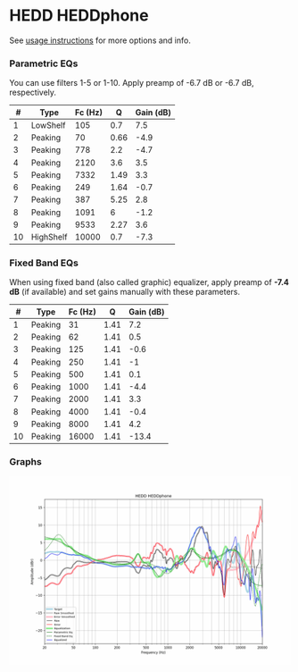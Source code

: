 # HEDD HEDDphone
See [usage instructions](https://github.com/jaakkopasanen/AutoEq#usage) for more options and info.

### Parametric EQs
You can use filters 1-5 or 1-10. Apply preamp of -6.7 dB or -6.7 dB, respectively.

|   # | Type      |   Fc (Hz) |    Q |   Gain (dB) |
|-----|-----------|-----------|------|-------------|
|   1 | LowShelf  |       105 | 0.7  |         7.5 |
|   2 | Peaking   |        70 | 0.66 |        -4.9 |
|   3 | Peaking   |       778 | 2.2  |        -4.7 |
|   4 | Peaking   |      2120 | 3.6  |         3.5 |
|   5 | Peaking   |      7332 | 1.49 |         3.3 |
|   6 | Peaking   |       249 | 1.64 |        -0.7 |
|   7 | Peaking   |       387 | 5.25 |         2.8 |
|   8 | Peaking   |      1091 | 6    |        -1.2 |
|   9 | Peaking   |      9533 | 2.27 |         3.6 |
|  10 | HighShelf |     10000 | 0.7  |        -7.3 |

### Fixed Band EQs
When using fixed band (also called graphic) equalizer, apply preamp of **-7.4 dB** (if available) and set gains manually with these parameters.

|   # | Type    |   Fc (Hz) |    Q |   Gain (dB) |
|-----|---------|-----------|------|-------------|
|   1 | Peaking |        31 | 1.41 |         7.2 |
|   2 | Peaking |        62 | 1.41 |         0.5 |
|   3 | Peaking |       125 | 1.41 |        -0.6 |
|   4 | Peaking |       250 | 1.41 |        -1   |
|   5 | Peaking |       500 | 1.41 |         0.1 |
|   6 | Peaking |      1000 | 1.41 |        -4.4 |
|   7 | Peaking |      2000 | 1.41 |         3.3 |
|   8 | Peaking |      4000 | 1.41 |        -0.4 |
|   9 | Peaking |      8000 | 1.41 |         4.2 |
|  10 | Peaking |     16000 | 1.41 |       -13.4 |

### Graphs
![](./HEDD%20HEDDphone.png)
